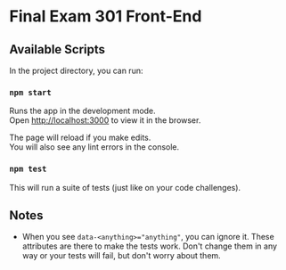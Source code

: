 # Final Exam 301 Front-End

## Available Scripts

In the project directory, you can run:

### `npm start`

Runs the app in the development mode.\
Open [http://localhost:3000](http://localhost:3000) to view it in the browser.

The page will reload if you make edits.\
You will also see any lint errors in the console.

### `npm test`

This will run a suite of tests (just like on your code challenges).

## Notes

- When you see `data-<anything>="anything"`, you can ignore it. These attributes are there to make the tests work. Don't change them in any way or your tests will fail, but don't worry about them.
